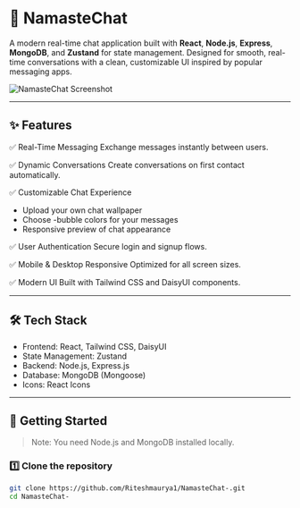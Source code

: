 # 🙏 NamasteChat

A modern real-time chat application built with **React**, **Node.js**, **Express**, **MongoDB**, and **Zustand** for state management. Designed for smooth, real-time conversations with a clean, customizable UI inspired by popular messaging apps.

![NamasteChat Screenshot](hhttps://github.com/Riteshmaurya1/NamasteChat-/blob/main/client/public/Landing%20Page.png)

---

## ✨ Features

✅ Real-Time Messaging
Exchange messages instantly between users.

✅ Dynamic Conversations
Create conversations on first contact automatically.

✅ Customizable Chat Experience
- Upload your own chat wallpaper 
- Choose -bubble colors for your messages
- Responsive preview of chat appearance

✅ User Authentication
Secure login and signup flows.

✅ Mobile & Desktop Responsive
Optimized for all screen sizes.

✅ Modern UI
Built with Tailwind CSS and DaisyUI components.

---

## 🛠️ Tech Stack

- Frontend: React, Tailwind CSS, DaisyUI
- State Management: Zustand
- Backend: Node.js, Express.js
- Database: MongoDB (Mongoose)
- Icons: React Icons

---

## 🚀 Getting Started

> Note: You need Node.js and MongoDB installed locally.

### 1️⃣ Clone the repository
```bash
git clone https://github.com/Riteshmaurya1/NamasteChat-.git
cd NamasteChat-
